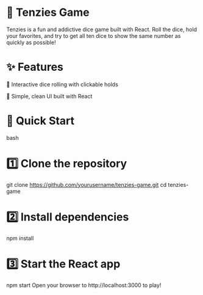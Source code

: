 # 🎲 Tenzies Game
Tenzies is a fun and addictive dice game built with React. Roll the dice, hold your favorites, and try to get all ten dice to show the same number as quickly as possible!

# ✨ Features
🎲 Interactive dice rolling with clickable holds

🎯 Simple, clean UI built with React

# 🚀 Quick Start
bash
# 1️⃣ Clone the repository
git clone https://github.com/yourusername/tenzies-game.git
cd tenzies-game

# 2️⃣ Install dependencies
npm install

# 3️⃣ Start the React app
npm start
Open your browser to http://localhost:3000 to play!
